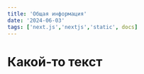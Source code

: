 ```yaml
---
title: 'Общая информация'
date: '2024-06-03'
tags: ['next.js','nextjs','static', docs]
---
```


# Какой-то текст

